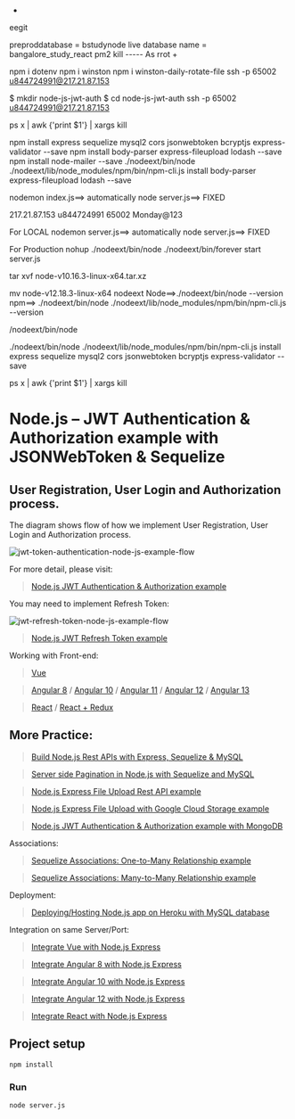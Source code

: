 +
eegit 

preproddatabase = bstudynode
live database name = bangalore_study_react
pm2 kill
----- As rrot
+

npm i dotenv
npm i winston
npm i winston-daily-rotate-file
ssh -p 65002 u844724991@217.21.87.153

$ mkdir node-js-jwt-auth
$ cd node-js-jwt-auth
ssh -p 65002 u844724991@217.21.87.153

ps x | awk {'print $1'} | xargs kill


npm install express sequelize mysql2 cors jsonwebtoken bcryptjs express-validator --save
npm install  body-parser express-fileupload lodash --save
npm install node-mailer --save
./nodeext/bin/node ./nodeext/lib/node_modules/npm/bin/npm-cli.js install body-parser express-fileupload lodash --save

nodemon index.js==> automatically
node server.js==> FIXED

217.21.87.153
u844724991
65002
Monday@123


For LOCAL
nodemon server.js==> automatically
node server.js==> FIXED

For Production
nohup ./nodeext/bin/node ./nodeext/bin/forever start server.js


tar xvf node-v10.16.3-linux-x64.tar.xz


mv node-v12.18.3-linux-x64 nodeext
Node==>./nodeext/bin/node --version
npm==>  ./nodeext/bin/node ./nodeext/lib/node_modules/npm/bin/npm-cli.js --version

/nodeext/bin/node


./nodeext/bin/node ./nodeext/lib/node_modules/npm/bin/npm-cli.js install express sequelize mysql2 cors jsonwebtoken bcryptjs express-validator --save

ps x | awk {'print $1'} | xargs kill




# Node.js – JWT Authentication & Authorization example with JSONWebToken & Sequelize

## User Registration, User Login and Authorization process.
The diagram shows flow of how we implement User Registration, User Login and Authorization process.

![jwt-token-authentication-node-js-example-flow](jwt-token-authentication-node-js-example-flow.png)

For more detail, please visit:
> [Node.js JWT Authentication & Authorization example](https://bezkoder.com/node-js-jwt-authentication-mysql/)

You may need to implement Refresh Token:

![jwt-refresh-token-node-js-example-flow](jwt-refresh-token-node-js-example-flow.png)

> [Node.js JWT Refresh Token example](https://bezkoder.com/jwt-refresh-token-node-js/)

Working with Front-end:
> [Vue](https://www.bezkoder.com/jwt-vue-vuex-authentication/)

> [Angular 8](https://www.bezkoder.com/angular-jwt-authentication/) / [Angular 10](https://www.bezkoder.com/angular-10-jwt-auth/) / [Angular 11](https://www.bezkoder.com/angular-11-jwt-auth/) / [Angular 12](https://www.bezkoder.com/angular-12-jwt-auth/) / [Angular 13](https://www.bezkoder.com/angular-13-jwt-auth/)

> [React](https://www.bezkoder.com/react-jwt-auth/) / [React + Redux](https://www.bezkoder.com/react-redux-jwt-auth/)

## More Practice:
> [Build Node.js Rest APIs with Express, Sequelize & MySQL](https://bezkoder.com/node-js-express-sequelize-mysql/)

> [Server side Pagination in Node.js with Sequelize and MySQL](https://bezkoder.com/node-js-sequelize-pagination-mysql/)

> [Node.js Express File Upload Rest API example](https://bezkoder.com/node-js-express-file-upload/)

> [Node.js Express File Upload with Google Cloud Storage example](https://bezkoder.com/google-cloud-storage-nodejs-upload-file/)

> [Node.js JWT Authentication & Authorization example with MongoDB](https://bezkoder.com/node-js-mongodb-auth-jwt/)

Associations:
> [Sequelize Associations: One-to-Many Relationship example](https://bezkoder.com/sequelize-associate-one-to-many/)

> [Sequelize Associations: Many-to-Many Relationship example](https://bezkoder.com/sequelize-associate-many-to-many/)

Deployment:
> [Deploying/Hosting Node.js app on Heroku with MySQL database](https://bezkoder.com/deploy-node-js-app-heroku-cleardb-mysql/)

Integration on same Server/Port:
> [Integrate Vue with Node.js Express](https://www.bezkoder.com/serve-vue-app-express/)

> [Integrate Angular 8 with Node.js Express](https://www.bezkoder.com/integrate-angular-8-node-js/)

> [Integrate Angular 10 with Node.js Express](https://www.bezkoder.com/integrate-angular-10-node-js/)

> [Integrate Angular 12 with Node.js Express](https://www.bezkoder.com/integrate-angular-12-node-js/)

> [Integrate React with Node.js Express](https://www.bezkoder.com/integrate-react-express-same-server-port/)

## Project setup
```
npm install
```

### Run
```
node server.js
```


